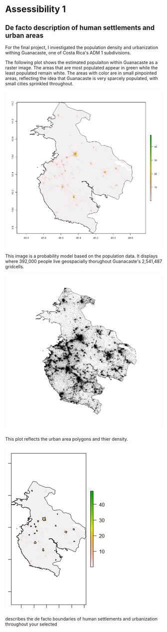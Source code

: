# Assessibility 1

## De facto description of human settlements and urban areas

For the final project, I investigated the population density and urbanization withing Guanacaste, one of Costa Rica's ADM 1 subdivisions.

The following plot shows the estimated populaiton within Guanacaste as a raster image. The areas that are most populated appear in green while the least populated remain white. The areas with color are in small pinpointed areas, reflecting the idea that Guanacaste is very sparcely populated, with small cities sprinkled throughout.

![](gcaste_pop.png)

This image is a probability model based on the population data. It displays where 392,000 people live geospacially thorughout Guanacaste's 2,541,487 gridcells.

![](gcaste_pipo.png)


This plot reflects the urban area polygons and thier density. 

![](urban_areas_polygons_density.png)


describes the de facto boundaries of human settlements and urbanization throughout your selected
